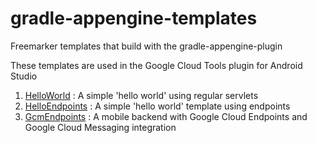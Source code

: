 gradle-appengine-templates
==========================

Freemarker templates that build with the gradle-appengine-plugin 

These templates are used in the Google Cloud Tools plugin for Android Studio

1. [HelloWorld](/HelloWorld) : A simple 'hello world' using regular servlets
2. [HelloEndpoints](/HelloEndpoints) : A simple 'hello world' template using endpoints
3. [GcmEndpoints](/GcmEndpoints) : A mobile backend with Google Cloud Endpoints and Google Cloud Messaging integration

